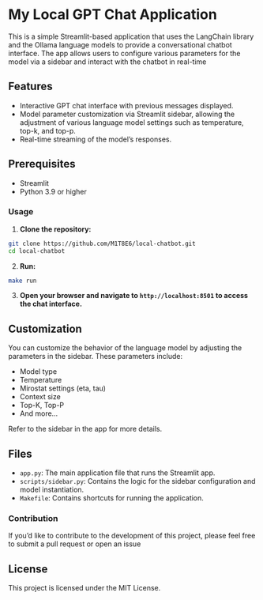 # My Local GPT Chat Application

This is a simple Streamlit-based application that uses the LangChain library and the Ollama language models to provide a conversational chatbot interface. The app allows users to configure various parameters for the model via a sidebar and interact with the chatbot in real-time

## Features

* Interactive GPT chat interface with previous messages displayed.
* Model parameter customization via Streamlit sidebar, allowing the adjustment of various language model settings such as temperature, top-k, and top-p.
* Real-time streaming of the model’s responses.

## Prerequisites
* Streamlit
* Python 3.9 or higher

### Usage

1.	**Clone the repository:**
```bash
git clone https://github.com/M1T8E6/local-chatbot.git
cd local-chatbot
```

2.	**Run:**
```bash
make run
```

3. **Open your browser and navigate to ```http://localhost:8501``` to access the chat interface.**

## Customization

You can customize the behavior of the language model by adjusting the parameters in the sidebar. These parameters include:

* Model type
* Temperature
* Mirostat settings (eta, tau)
* Context size
* Top-K, Top-P
* And more…

Refer to the sidebar in the app for more details.

## Files

* ```app.py```: The main application file that runs the Streamlit app.
* ```scripts/sidebar.py```: Contains the logic for the sidebar configuration and model instantiation.
* ```Makefile```: Contains shortcuts for running the application.

### Contribution
If you’d like to contribute to the development of this project, please feel free to submit a pull request or open an issue

## License

This project is licensed under the MIT License.
